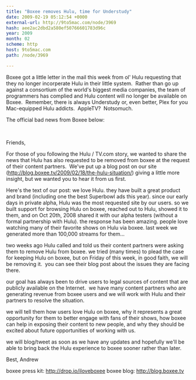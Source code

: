 ```yaml
---
title: "Boxee removes Hulu, time for Understudy"
date: 2009-02-19 05:12:54 +0000
external-url: http://9to5mac.com/node/3969
hash: aee2ac2dbd2a580ef50766601783d96c
year: 2009
month: 02
scheme: http
host: 9to5mac.com
path: /node/3969

---
```


Boxee got a little letter in the mail this week from ol' Hulu requesting that they no longer incorperate Hulu in their little system.  Rather than go up against a consortium of the world's biggest media companies, the team of programmers has complied and Hulu content will no longer be available on Boxee.  Remember, there is always Understudy or, even better, Plex for you Mac-equipped Hulu addicts.  AppleTV?  Notsomuch.

The official bad news from Boxee below:



 

Friends, 

For those of you following the Hulu / TV.com story, we wanted to share the news that Hulu has also requested to be removed from boxee at the request of their content partners.  
We've put up a blog post on our site (http://blog.boxee.tv/2009/02/18/the-hulu-situation/) giving a little more insight, but we wanted you to hear it from us first. 

Here's the text of our post: 
we love Hulu. they have built a great product and brand (including one the best Superbowl ads this year). since our early days in private alpha, Hulu was the most requested site by our users. so we built support for browsing Hulu on boxee, reached out to Hulu, showed it to them, and on Oct 20th, 2008 shared it with our alpha testers (without a formal partnership with Hulu). the response has been amazing. people love watching many of their favorite shows on Hulu via boxee. last week we generated more than 100,000 streams for them...

two weeks ago Hulu called and told us their content partners were asking them to remove Hulu from boxee. we tried (many times) to plead the case for keeping Hulu on boxee, but on Friday of this week, in good faith, we will be removing it.  you can see their blog post about the issues they are facing there.

our goal has always been to drive users to legal sources of content that are publicly available on the Internet.  we have many content partners who are generating revenue from boxee users and we will work with Hulu and their partners to resolve the situation. 

we will tell them how users love Hulu on boxee, why it represents a great opportunity for them to better engage with fans of their shows, how boxee can help in exposing their content to new people, and why they should be excited about future opportunities of working with us.

we will blog/tweet as soon as we have any updates and hopefully we'll be able to bring back the Hulu experience to boxee sooner rather than later.

Best,
Andrew

boxee press kit: http://drop.io/iloveboxee
boxee blog: http://blog.boxee.tv




          

